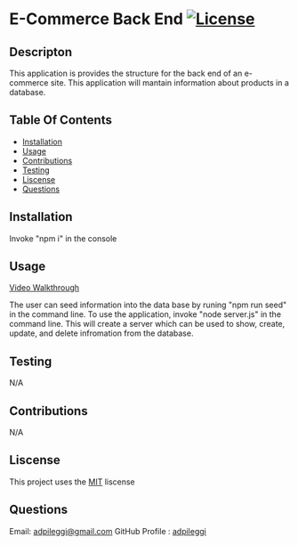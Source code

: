 # E-Commerce Back End [![License](https://img.shields.io/badge/License-MIT-yellow.svg)](https://opensource.org/licenses/MIT)

  ## Descripton

  This application is provides the structure for the back end of an e-commerce site. This application will mantain information about products in a database.

  ## Table Of Contents
   - [Installation](#installation)
   - [Usage](#usage)
   - [Contributions](#contributions)
   - [Testing](#testing)
   - [Liscense](#liscense)
   - [Questions](#questions)

  ## Installation

  Invoke "npm i" in the console

  ## Usage

  [Video Walkthrough](https://drive.google.com/file/d/1qxRcEl2IlubS9ILEPxDpxr6m9VXn4AQ8/view)

  The user can seed information into the data base by runing "npm run seed" in the command line. To use the application, invoke "node server.js" in the command line. This will create a server which can be used to show, create, update, and delete infromation from the database. 

  ## Testing

  N/A

  ## Contributions

  N/A

  ## Liscense

  This project uses the [MIT](https://opensource.org/licenses/MIT) liscense

  ## Questions
  Email: [adpileggi@gmail.com](mailto:adpileggi@gmail.com)
  GitHub Profile : [adpileggi](https://github.com/adpileggi)